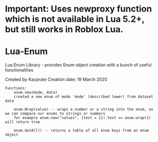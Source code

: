 # Important: Uses newproxy function which is not available in Lua 5.2+, but still works in Roblox Lua.

# Lua-Enum
Lua Enum Library - provides Enum object creation with a bunch of useful functionalities

Created by Kacprate
Creation date: 19 March 2020
	
	Functions:
		enum.new(mode, data)
		created a new enum of mode 'mode' (described lower) from dataset data
		
		enum.Wrap(value) -- wraps a number or a string into the enum, so we can compare our enums to strings or numbers
		for example enum.new("values", {test = 1}).test == enum.wrap(1) will return true
		
		enum.GetAll() -- returns a table of all enum keys from an enum object
